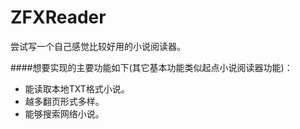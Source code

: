# ZFXReader
尝试写一个自己感觉比较好用的小说阅读器。


####想要实现的主要功能如下(其它基本功能类似起点小说阅读器功能)：
   - 能读取本地TXT格式小说。
   - 越多翻页形式多样。
   - 能够搜索网络小说。
